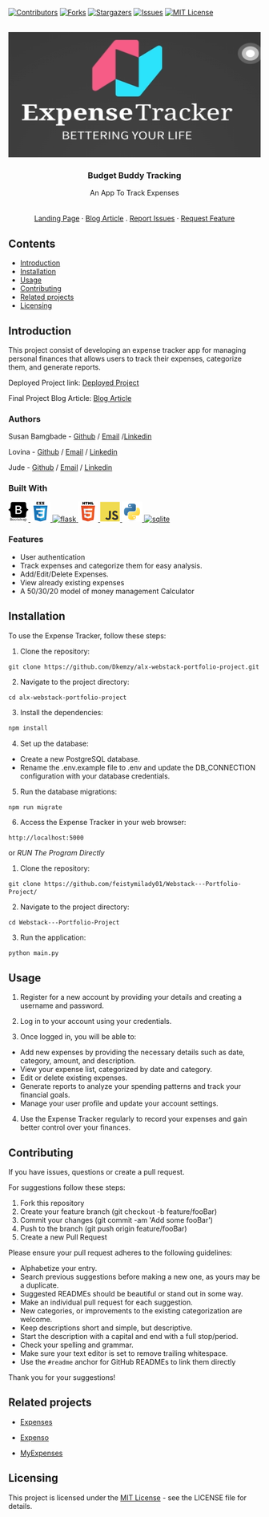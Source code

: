 [![Contributors][contributors-shield]][contributors-url]
[![Forks][forks-shield]][forks-url]
[![Stargazers][stars-shield]][stars-url]
[![Issues][issues-shield]][issues-url]
[![MIT License][license-shield]][license-url]

<br />
<div align="center">
  <a href="https://github.com/feistymilady01/Webstack---Portfolio-Project/">
    <img src="/static/images/logo.png" alt="Logo" width="600" height="250">
  </a>

  <h3 align="center">Budget Buddy Tracking</h3></h3>

  <p align="center">
    An App To Track Expenses
    <br />
    <br />
    <br />
    <a href="http://thehacker1.pythonanywhere.com/">Landing Page</a>
    ·
    <a href="">Blog Article</a>
    .
    <a href="https://github.com/feistymilady01/Webstack---Portfolio-Project/issues">Report Issues</a>
    ·
    <a href="https://github.com/feistymilady01/Webstack---Portfolio-Project/issues">Request Feature</a>
  </p>
</div>

## Contents

- [Introduction](#introduction)
- [Installation](#installation)
- [Usage](#usage)
- [Contributing](#contributing)
- [Related projects](#related-projects)
- [Licensing](#licensing)

## Introduction

This project consist of developing an expense tracker app for managing personal finances that allows users to track their expenses, categorize them, and generate reports.

Deployed Project link: [Deployed Project](https://watch.screencastify.com/v/ZX2Sxa7mAuOpo4VnWKyU)

Final Project Blog Article: [Blog Article]()

### Authors

Susan Bamgbade - [Github](https://github.com/feistymilady01) / [Email](pricelessblinks@gmail.com) /[Linkedin](https://www.linkedin.com/in/)

Lovina - [Github](https://github.com/) / [Email](mails4vina@gmail.com) / [Linkedin](https://www.linkedin.com/in/)

Jude - [Github](https://github.com/) / [Email](Nwabudikejude1@gmail.com) / [Linkedin](https://www.linkedin.com/in/)

### Built With

<p align="left"> <a href="https://getbootstrap.com" target="_blank" rel="noreferrer"> <img src="https://raw.githubusercontent.com/devicons/devicon/master/icons/bootstrap/bootstrap-plain-wordmark.svg" alt="bootstrap" width="40" height="40"/> </a> <a href="https://www.w3schools.com/css/" target="_blank" rel="noreferrer"> <img src="https://raw.githubusercontent.com/devicons/devicon/master/icons/css3/css3-original-wordmark.svg" alt="css3" width="40" height="40"/> </a> <a href="https://flask.palletsprojects.com/" target="_blank" rel="noreferrer"> <img src="https://www.vectorlogo.zone/logos/pocoo_flask/pocoo_flask-icon.svg" alt="flask" width="40" height="40"/> </a> <a href="https://www.w3.org/html/" target="_blank" rel="noreferrer"> <img src="https://raw.githubusercontent.com/devicons/devicon/master/icons/html5/html5-original-wordmark.svg" alt="html5" width="40" height="40"/> </a> <a href="https://developer.mozilla.org/en-US/docs/Web/JavaScript" target="_blank" rel="noreferrer"> <img src="https://raw.githubusercontent.com/devicons/devicon/master/icons/javascript/javascript-original.svg" alt="javascript" width="40" height="40"/> </a> <a href="https://www.python.org" target="_blank" rel="noreferrer"> <img src="https://raw.githubusercontent.com/devicons/devicon/master/icons/python/python-original.svg" alt="python" width="40" height="40"/> </a> <a href="https://www.sqlite.org/" target="_blank" rel="noreferrer"> <img src="https://www.vectorlogo.zone/logos/sqlite/sqlite-icon.svg" alt="sqlite" width="40" height="40"/> </a> </p>

### Features

- User authentication
- Track expenses and categorize them for easy analysis.
- Add/Edit/Delete Expenses.
- View already existing expenses
- A 50/30/20 model of money management Calculator

## Installation

To use the Expense Tracker, follow these steps:

1. Clone the repository:

```shell
git clone https://github.com/Dkemzy/alx-webstack-portfolio-project.git
```

2. Navigate to the project directory:

```shell
cd alx-webstack-portfolio-project
```
3. Install the dependencies:
``` bash
npm install
```
4. Set up the database:

- Create a new PostgreSQL database.
- Rename the .env.example file to .env and update the DB_CONNECTION configuration with your database credentials.

5. Run the database migrations:

``` shell
npm run migrate
```

6. Access the Expense Tracker in your web browser:

``` arduino
http://localhost:5000
```
or *RUN The Program Directly*

1. Clone the repository:

```shell
git clone https://github.com/feistymilady01/Webstack---Portfolio-Project/
```

2. Navigate to the project directory:

```shell
cd Webstack---Portfolio-Project
```
3. Run the application:

``` python
python main.py
```

## Usage

1. Register for a new account by providing your details and creating a username and password.

2. Log in to your account using your credentials.

3. Once logged in, you will be able to:

- Add new expenses by providing the necessary details such as date, category, amount, and description.
- View your expense list, categorized by date and category.
- Edit or delete existing expenses.
- Generate reports to analyze your spending patterns and track your financial goals.
- Manage your user profile and update your account settings.

4. Use the Expense Tracker regularly to record your expenses and gain better control over your finances.

## Contributing

If you have issues, questions or create a pull request.

For suggestions follow these steps:

1. Fork this repository
2. Create your feature branch (git checkout -b feature/fooBar)
3. Commit your changes (git commit -am 'Add some fooBar')
4. Push to the branch (git push origin feature/fooBar)
5. Create a new Pull Request

Please ensure your pull request adheres to the following guidelines:

- Alphabetize your entry.
- Search previous suggestions before making a new one, as yours may be a duplicate.
- Suggested READMEs should be beautiful or stand out in some way.
- Make an individual pull request for each suggestion.
- New categories, or improvements to the existing categorization are welcome.
- Keep descriptions short and simple, but descriptive.
- Start the description with a capital and end with a full stop/period.
- Check your spelling and grammar.
- Make sure your text editor is set to remove trailing whitespace.
- Use the `#readme` anchor for GitHub READMEs to link them directly

Thank you for your suggestions!

## Related projects

- [Expenses](https://github.com/jakubgarfield/expenses)

- [Expenso](https://github.com/Spikeysanju/Expenso)

- [MyExpenses](https://github.com/mtotschnig/MyExpenses)

## Licensing

This project is licensed under the [MIT License](https://github.com/Dkemzy/alx-webstack-portfolio-project/blob/main/LICENSE) - see the LICENSE file for details.

[contributors-shield]: https://img.shields.io/github/contributors/feistymilady01/Webstack---Portfolio-Project.svg?style=for-the-badge
[contributors-url]: https://github.com/feistymilady01/Webstack---Portfolio-Project/graphs/contributors
[forks-shield]: https://img.shields.io/github/forks/feistymilady01/Webstack---Portfolio-Project.svg?style=for-the-badge
[forks-url]: https://github.com/feistymilady01/Webstack---Portfolio-Project/forks
[stars-shield]: https://img.shields.io/github/stars/feistymilady01/Webstack---Portfolio-Project.svg?style=for-the-badge
[stars-url]: https://github.com/feistymilady01/Webstack---Portfolio-Project/stargazers
[issues-shield]: https://img.shields.io/github/issues/feistymilady01/Webstack---Portfolio-Project.svg?style=for-the-badge
[issues-url]: https://github.com/feistymilady01/Webstack---Portfolio-Project/issues
[license-shield]: https://img.shields.io/github/license/feistymilady01/Webstack---Portfolio-Project.svg?style=for-the-badge
[license-url]: https://github.com/feistymilady01/Webstack---Portfolio-Project/blob/main/LICENSE
